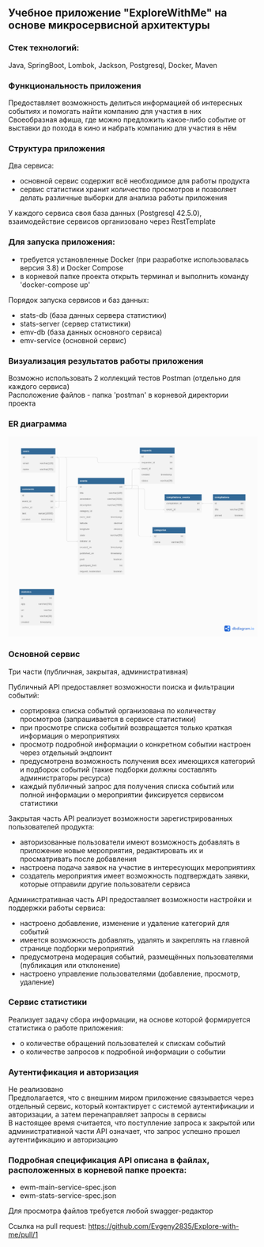 ## Учебное приложение "ExploreWithMe" на основе микросервисной архитектуры

### Стек технологий:
Java, SpringBoot, Lombok, Jackson, Postgresql, Docker, Maven

### Функциональность приложения
Предоставляет возможность делиться информацией об интересных событиях и помогать найти компанию для участия в них<br />
Своеобразная афиша, где можно предложить какое-либо событие от выставки до похода в кино и набрать компанию
для участия в нём

### Структура приложения
Два сервиса:
  * основной сервис содержит всё необходимое для работы продукта
  * cервис статистики хранит количество просмотров и позволяет делать различные выборки
    для анализа работы приложения

У каждого сервиса своя база данных (Postgresql 42.5.0), взаимодействие сервисов организовано через RestTemplate

### Для запуска приложения:
  * требуется установленные Docker (при разработке использовалась версия 3.8) и Docker Compose
  * в корневой папке проекта открыть терминал и выполнить команду 'docker-compose up'

Порядок запуска сервисов и баз данных:
  * stats-db (база данных сервера статистики)
  * stats-server (сервер статистики)
  * emv-db (база данных основного сервиса)
  * emv-service (основной сервис)

### Визуализация результатов работы приложения
Возможно использовать 2 коллекций тестов Postman (отдельно для каждого сервиса)<br />
Расположение файлов - папка 'postman' в корневой директории проекта

### ER диаграмма

![ER_diagram](ER_diagram.png)

### Основной сервис
Три части (публичная, закрытая, административная)
    
Публичный API предоставляет возможности поиска и фильтрации событий:
  * сортировка списка событий организована по количеству просмотров (запрашивается в сервисе статистики)
  * при просмотре списка событий возвращается только краткая информация о мероприятиях
  * просмотр подробной информации о конкретном событии настроен через отдельный эндпоинт
  * предусмотрена возможность получения всех имеющихся категорий и подборок событий (такие подборки должны составлять
    администраторы ресурса)
  * каждый публичный запрос для получения списка событий или полной информации о мероприятии фиксируется 
    сервисом статистики
    
Закрытая часть API реализует возможности зарегистрированных пользователей продукта:
  * авторизованные пользователи имеют возможность добавлять в приложение новые мероприятия, редактировать их и
    просматривать после добавления
  * настроена подача заявок на участие в интересующих мероприятиях
  * создатель мероприятия имеет возможность подтверждать заявки, которые отправили другие пользователи сервиса
    
Административная часть API предоставляет возможности настройки и поддержки работы сервиса:
  * настроено добавление, изменение и удаление категорий для событий
  * имеется возможность добавлять, удалять и закреплять на главной странице подборки мероприятий
  * предусмотрена модерация событий, размещённых пользователями (публикация или отклонение)
  * настроено управление пользователями (добавление, просмотр, удаление)

### Сервис статистики
Реализует задачу сбора информации, на основе которой формируется статистика о работе приложения:
  * о количестве обращений пользователей к спискам событий
  * о количестве запросов к подробной информации о событии

### Аутентификация и авторизация
Не реализовано<br />
Предполагается, что с внешним миром приложение связывается через отдельный сервис, который контактирует
с системой аутентификации и авторизации, а затем перенаправляет запросы в сервисы<br />
В настоящее время считается, что поступление запроса к закрытой или административной части API означает,
что запрос успешно прошел аутентификацию и авторизацию

### Подробная спецификация API описана в файлах, расположенных в корневой папке проекта:
  * ewm-main-service-spec.json
  * ewm-stats-service-spec.json

  Для просмотра файлов требуется любой swagger-редактор

Ссылка на pull request:
https://github.com/Evgeny2835/Explore-with-me/pull/1
